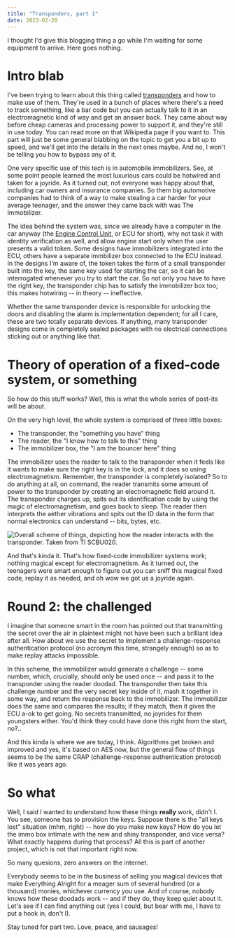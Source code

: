 ```yaml
---
title: "Transponders, part 1"
date: 2023-02-20
---
```


I thought I'd give this blogging thing a go while I'm waiting for some equipment to arrive. Here goes nothing.

# Intro blab

I've been trying to learn about this thing called [transponders](https://en.wikipedia.org/wiki/Transponder) and how to make use of them. They're used in a bunch of places where there's a need to track something, like a bar code but you can actually talk to it in an electromagnetic kind of way and get an answer back. They came about way before cheap cameras and processing power to support it, and they're still in use today. You can read more on that Wikipedia page if you want to. This part will just be some general blabbing on the topic to get you a bit up to speed, and we'll get into the details in the next ones maybe. And no, I won't be telling you how to bypass any of it.

One very specific use of this tech is in automobile immobilizers. See, at some point people learned the most luxurious cars could be hotwired and taken for a joyride. As it turned out, not everyone was happy about that, including car owners and insurance companies. So them big automotive companies had to think of a way to make stealing a car harder for your average teenager, and the answer they came back with was The Immobilizer.

The idea behind the system was, since we already have a computer in the car anyway (the [Engine Control Unit](https://en.wikipedia.org/wiki/Engine_control_unit), or ECU for short), why not task it with identity verification as well, and allow engine start only when the user presents a valid token. Some designs have immobilizers integrated into the ECU, others have a separate immbilizer box connected to the ECU instead. In the designs I'm aware of, the token takes the form of a small transponder built into the key, the same key used for starting the car, so it can be interrogated whenever you try to start the car. So not only you have to have the right key, the transponder chip has to satisfy the immobilizer box too; this makes hotwiring -- in theory -- ineffective.

Whether the same transponder device is responsible for unlocking the doors and disabling the alarm is implementation dependent; for all I care, these are two totally separate devices. If anything, many transponder designs come in completely sealed packages with no electrical connections sticking out or anything like that.

# Theory of operation of a fixed-code system, or something

So how do this stuff works? Well, this is what the whole series of post-its will be about.

On the very high level, the whole system is comprised of three little boxes:

* The transponder, the "something you have" thing
* The reader, the "I know how to talk to this" thing
* The immobilizer box, the "I am the bouncer here" thing

The immobilizer uses the reader to talk to the transponder when it feels like it wants to make sure the right key is in the lock, and it does so using electromagnetism. Remember, the transponder is completely isolated? So to do anything at all, on command, the reader transmits some amount of power to the transponder by creating an electromagnetic field around it. The transponder charges up, spits out its identification code by using the magic of electromagnetism, and goes back to sleep. The reader then interprets the aether vibrations and spits out the ID data in the form that normal electronics can understand -- bits, bytes, etc.

![Overall scheme of things, depicting how the reader interacts with the transponder. Taken from TI SCBU020.](/blarg/assets/2023-02-20/overall-scheme-of-things.png)

And that's kinda it. That's how fixed-code immobilizer systems work; nothing magical except for electromagnetism. As it turned out, the teenagers were smart enough to figure out you can sniff this magical fixed code, replay it as needed, and oh wow we got us a joyride again.

# Round 2: the challenged

I imagine that someone smart in the room has pointed out that transmitting the secret over the air in plaintext might not have been such a brilliant idea after all. How about we use the secret to implement a challenge-response authentication protocol (no acronym this time, strangely enough) so as to make replay attacks impossible.

In this scheme, the immobilizer would generate a challenge -- some number, which, crucially, should only be used once -- and pass it to the transponder using the reader doodad. The transponder then take this challenge number and the very secret key inside of it, mash it together in some way, and return the response back to the immobilizer. The immobilizer does the same and compares the results; if they match, then it gives the ECU a-ok to get going. No secrets transmitted, no joyrides for them youngsters either. You'd think they could have done this right from the start, no?..

And this kinda is where we are today, I think. Algorithms get broken and improved and yes, it's based on AES now, but the general flow of things seems to be the same CRAP (challenge-response authentication protocol) like it was years ago.

# So what

Well, I said I wanted to understand how these things **really** work, didn't I. You see, someone has to provision the keys. Suppose there is the "all keys lost" situation (mhm, right) -- how do you make new keys? How do you let the immo box intimate with the new and shiny transponder, and vice versa? What exactly happens during that process? All this is part of another project, which is not that important right now.

So many quesions, zero answers on the internet.

Everybody seems to be in the business of selling you magical devices that make Everything Alright for a meager sum of several hundred (or a thousand) monies, whichever currency you use. And of course, nobody knows how these doodads work -- and if they do, they keep quiet about it. Let's see if I can find anything out (yes I could, but bear with me, I have to put a hook in, don't I).

Stay tuned for part two. Love, peace, and sausages!
